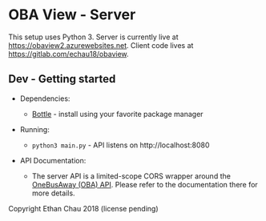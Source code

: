 # OBA View - Server

This setup uses Python 3.  Server is currently live at https://obaview2.azurewebsites.net.  Client code lives at https://gitlab.com/echau18/obaview.

## Dev - Getting started

* Dependencies:
    * [Bottle](https://bottlepy.org) - install using your favorite package manager

* Running:
    * `python3 main.py` - API listens on http://localhost:8080

* API Documentation:
    * The server API is a limited-scope CORS wrapper around the [OneBusAway (OBA) API](http://developer.onebusaway.org/modules/onebusaway-application-modules/current/api/where/index.html).  Please refer to the documentation there for more details.

Copyright Ethan Chau 2018 (license pending)

